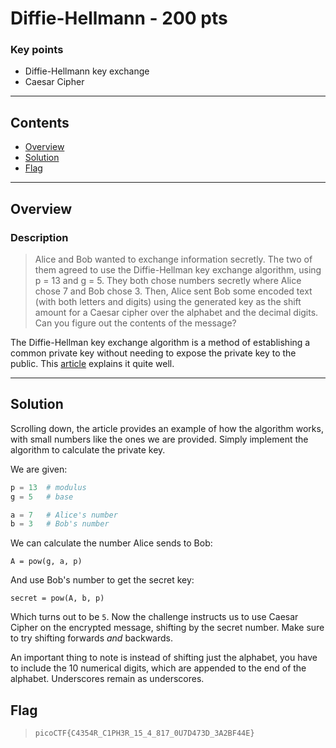 # **Diffie-Hellmann - 200 pts**

### Key points

- Diffie-Hellmann key exchange
- Caesar Cipher

---

## **Contents**

- [Overview](#overview)
- [Solution](#solution)
- [Flag](#flag)

---

## Overview

### Description

> Alice and Bob wanted to exchange information secretly. The two of them agreed to use the Diffie-Hellman key exchange algorithm, using p = 13 and g = 5. They both chose numbers secretly where Alice chose 7 and Bob chose 3. Then, Alice sent Bob some encoded text (with both letters and digits) using the generated key as the shift amount for a Caesar cipher over the alphabet and the decimal digits. Can you figure out the contents of the message?

The Diffie-Hellman key exchange algorithm is a method of establishing a common private key without needing to expose the private key to the public. This [article](https://www.comparitech.com/blog/information-security/diffie-hellman-key-exchange/) explains it quite well.

---

## Solution

Scrolling down, the article provides an example of how the algorithm works, with small numbers like the ones we are provided. Simply implement the algorithm to calculate the private key.

We are given:

```py
p = 13  # modulus
g = 5   # base

a = 7   # Alice's number
b = 3   # Bob's number
```

We can calculate the number Alice sends to Bob:

`A = pow(g, a, p)`

And use Bob's number to get the secret key:

`secret = pow(A, b, p)`

Which turns out to be `5`. Now the challenge instructs us to use Caesar Cipher on the encrypted message, shifting by the secret number. Make sure to try shifting forwards _and_ backwards.

An important thing to note is instead of shifting just the alphabet, you have to include the 10 numerical digits, which are appended to the end of the alphabet. Underscores remain as underscores.

## Flag

> `picoCTF{C4354R_C1PH3R_15_4_817_0U7D473D_3A2BF44E}`
